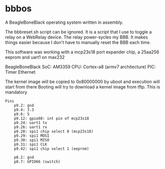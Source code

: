 # bbbos
A BeagleBoneBlack operating system written in assembly.

The bbbreset.sh script can be ignored. It is a script that I use to toggle a relay on a WebRelay device. The relay
power-sycles my BBB. It makes things easier because I don't have to manually reset the BBB each time.

This software was working with a mcp23s18 port expander chip, a 25aa256 eeprom and uart1 on max232

BeagleBoneBlack
SoC: AM3359
    CPU: Cortex-a8 (armv7 architecture)
    PIC:
    Timer
    Ethernet

The kernel image will be copied to 0x80000000 by uboot and execution will start from there
Booting will try to download a kernel image from tftp. This is mandatory
```
Pins
    p9.2: gnd
    p9.4: 3.3
    p9.6: 5
    p9.12: gpio60: int pin of mcp23s18
    p9.24: uart1 tx
    p9.26: uart1 rx
    p9.28: spi1 chip select 0 (mcp23s18)
    p9.29: spi1 MOSI
    p9.30: spi1 MISO
    p9.31: spi1 CLK
    p9.42: spi1 chip select 1 (eeprom)

    p8.2: gnd
    p8.7: GPIO66 (switch)
```
